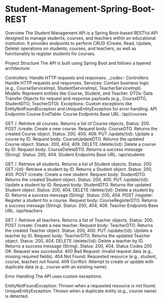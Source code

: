 # Student-Management-Spring-Boot-REST

Overview
The Student Management API is a Spring Boot-based RESTful API designed to manage students, courses, and teachers within an educational institution. It provides endpoints to perform CRUD (Create, Read, Update, Delete) operations on students, courses, and teachers, as well as functionality to register students for courses.

Project Structure
The API is built using Spring Boot and follows a layered architecture:

Controllers: Handle HTTP requests and responses. _codec- Controllers: Handle HTTP requests and responses.
Services: Contain business logic (e.g., CourseServiceImpl, StudentServiceImpl, TeacherServiceImpl).
Models: Represent entities like Course, Student, and Teacher.
DTOs: Data Transfer Objects for request and response payloads (e.g., CourseDTO, StudentDTO, TeacherDTO).
Exceptions: Custom exceptions like EntityNotFoundException and UniqueEntityException for error handling.
API Endpoints
Course EndTable: Course Endpoints
Base URL: /api/courses

GET /: Retrieve all courses. Returns a list of Course objects. Status: 200.
POST /create: Create a new course. Request body: CourseDTO. Returns the created Course object. Status: 200, 400, 409.
PUT /update/{id}: Update a course by ID. Request body: CourseUpdateDTO. Returns the updated Course object. Status: 200, 404, 409.
DELETE /delete/{id}: Delete a course by ID. Request body: CourseDeleteDTO. Returns a success message (String). Status: 200, 404.
Student Endpoints
Base URL: /api/students

GET /: Retrieve all students. Returns a list of Student objects. Status: 200.
GET /{id}: Retrieve a student by ID. Returns a Student object. Status: 200, 400.
POST /create: Create a new student. Request body: StudentDTO. Returns the created Student object. Status: 200, 400.
PUT /update/{id}: Update a student by ID. Request body: StudentDTO. Returns the updated Student object. Status: 200, 404.
DELETE /delete/{id}: Delete a student by ID. Returns a success message (String). Status: 200, 404.
POST /register: Register a student for a course. Request body: CourseRegisterDTO. Returns a success message (String). Status: 200, 404, 409.
Teacher Endpoints
Base URL: /api/teachers

GET /: Retrieve all teachers. Returns a list of Teacher objects. Status: 200.
POST /create: Create a new teacher. Request body: TeacherDTO. Returns the created Teacher object. Status: 200, 400.
PUT /update/{id}: Update a teacher by ID. Request body: TeacherDTO. Returns the updated Teacher object. Status: 200, 404.
DELETE /delete/{id}: Delete a teacher by ID. Returns a success message (String). Status: 200, 404.
Status Codes
200 OK: Request was successful.
400 Bad Request: Invalid request data (e.g., missing required fields).
404 Not Found: Requested resource (e.g., student, course, teacher) not found.
409 Conflict: Attempt to create or update with duplicate data (e.g., course with an existing name).

Error Handling
The API uses custom exceptions:

EntityNotFoundException: Thrown when a requested resource is not found.
UniqueEntityException: Thrown when a duplicate entity (e.g., course name) is detected.
